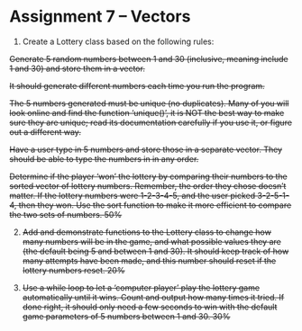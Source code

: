 # Assignment 7 – Vectors 

1.    Create a Lottery class based on the following rules: 

<strike>Generate 5 random numbers between 1 and 30 (inclusive, meaning include 1 and 30) and store them in a vector. 

It should generate different numbers each time you run the program.</strike>

<strike>The 5 numbers generated must be unique (no duplicates). Many of you will look online and find the function ‘unique()’, it is NOT the best way to make sure they are unique; read its documentation carefully if you use it, or figure out a different way. </strike>

<strike>Have a user type in 5 numbers and store those in a separate vector. They should be able to type the numbers in in any order.<strike>

<strike>Determine if the player ‘won’ the lottery by comparing their numbers to the sorted vector of lottery numbers. Remember, the order they chose doesn’t matter. If the lottery numbers were 1-2-3-4-5, and the user picked 3-2-5-1-4, then they won. Use the sort function to make it more efficient to compare the two sets of numbers.    50%</strike>


2.   <strike> Add and demonstrate functions to the Lottery class to change how many numbers will be in the game, and what possible values they are (the default being 5 and between 1 and 30). It should keep track of how many attempts have been made, and this number should reset if the lottery numbers reset.    20%<strike>

3.    <strike>Use a while loop to let a ‘computer player’ play the lottery game automatically until it wins. Count and output how many times it tried. If done right, it should only need a few seconds to win with the default game parameters of 5 numbers between 1 and 30.    30%</strike>


